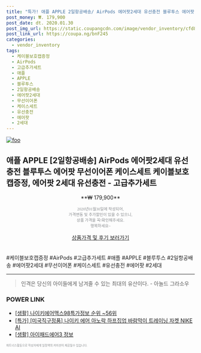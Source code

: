 ```yaml
--- 
title: "특가! 애플 APPLE 2일항공배송/ AirPods 에어팟2세대 유선충전 블루투스 에어팟..." 
post_money: ₩. 179,900 
post_date: dt. 2020.01.30 
post_img_url: https://static.coupangcdn.com/image/vendor_inventory/cfd8/cad0996271e41f3b60fce0e5d4c705c4c1ab80e36b35ec34993f283a0743.jpg 
post_link_url: https://coupa.ng/bnF245 
categories: 
  - vendor_inventory 
tags: 
  - 케이블보호캡증정 
  - AirPods 
  - 고급추가세트 
  - 애플 
  - APPLE 
  - 블루투스 
  - 2일항공배송 
  - 에어팟2세대 
  - 무선이어폰 
  - 케이스세트 
  - 유선충전 
  - 에어팟 
  - 2세대 
--- 
```

[![foo](https://static.coupangcdn.com/image/vendor_inventory/cfd8/cad0996271e41f3b60fce0e5d4c705c4c1ab80e36b35ec34993f283a0743.jpg)](https://coupa.ng/bnF245) 

## 애플 APPLE [2일항공배송] AirPods 에어팟2세대 유선충전 블루투스 에어팟 무선이어폰 케이스세트 케이블보호캡증정, 에어팟 2세대 유선충전 - 고급추가세트 
<p style="text-align: center;">**₩ 179,900**</p> 
<p style="text-align: center;"><span style="color: #898c8f; font-family: Georgia,Times,serif; font-size: 0.75em;">2020년01월30일에 작성되어, <br>가격변동 및 추가할인이 있을 수 있으니,<br> 상품 가격을 꼭!확인해주세요.<br>행복하세요~</span> 
</p>	 
<div markdown="0" style="text-align: center;"><a href="https://coupa.ng/bnF245" class="btn btn--success">상품가격 및 후기 보러가기</a></div> 
<br><br> 
  #케이블보호캡증정 #AirPods #고급추가세트 #애플 #APPLE #블루투스 #2일항공배송 #에어팟2세대 #무선이어폰 #케이스세트 #유선충전 #에어팟 #2세대 
<hr> 

> 인격은 당신의 아이들에게 남겨줄 수 있는 최대의 유산이다. - 아놀드 그라소우 


### POWER LINK

* <a href="https://blog.naver.com/sakai111/221771673063" target="_blank"> [생활] 나이키에어맥스98특가정보 순위 ~56위</a>
* <a href="https://blog.naver.com/sakai111/221787654110" target="_blank">[특가] [미국직구정품] 나이키 에어 아노락 하프집업 바람막이 트레이닝 자켓 NIKE AI</a>
* <a href="https://blog.naver.com/sakai111/221767276647" target="_blank"> [생활] 아이패드에어3 정보 </a>

<span style="color: #898c8f; font-family: Georgia,Times,serif; font-size: 0.55em;">파트너스활동으로 작성자에게 일정액의 커미션이 제공될수 있습니다.</span> 
